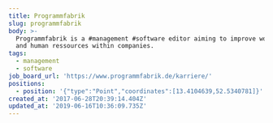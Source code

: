 ```yaml
---
title: Programmfabrik
slug: programmfabrik
body: >-
  Programmfabrik is a #management #software editor aiming to improve workflows
  and human ressources within companies. 
tags:
  - management
  - software
job_board_url: 'https://www.programmfabrik.de/karriere/'
positions:
  - position: '{"type":"Point","coordinates":[13.4104639,52.5340781]}'
created_at: '2017-06-28T20:39:14.404Z'
updated_at: '2019-06-16T10:36:09.735Z'
---
```


